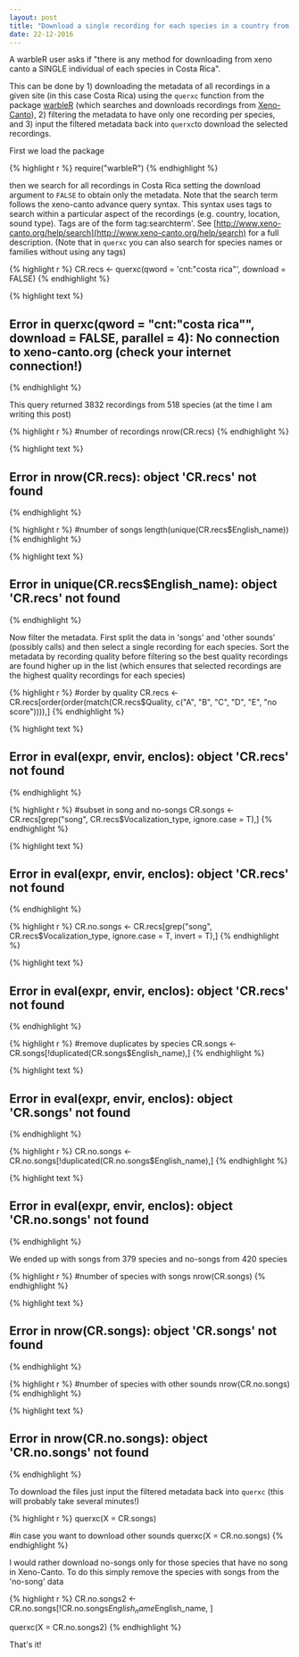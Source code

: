 ```yaml
---
layout: post
title: "Download a single recording for each species in a country from Xeno-Canto"
date: 22-12-2016
---
```


A warbleR user asks if "there is any method for downloading from xeno canto a SINGLE individual of each species in Costa Rica".

This can be done by 1) downloading the metadata of all recordings in a given site (in this case Costa Rica) using the `querxc` function from the package [warbleR](https://cran.r-project.org/package=warbleR) (which searches and downloads recordings from [Xeno-Canto](http://www.xeno-canto.org)), 2) filtering the metadata to have only one recording per species, and 3) input the filtered metadata back into `querxc`to download the selected recordings.

First we load the package


{% highlight r %}
require("warbleR")
{% endhighlight %}

then we search for all recordings in Costa Rica setting the download argument to `FALSE` to obtain only the metadata. Note that the search term follows the xeno-canto advance query syntax. This syntax uses tags to search within a particular aspect of the recordings (e.g. country, location, sound type). Tags are of the form tag:searchterm'. See [http://www.xeno-canto.org/help/search](http://www.xeno-canto.org/help/search) for a full description. (Note that in `querxc` you can also search for species names or families without using any tags)


{% highlight r %}
CR.recs <- querxc(qword = 'cnt:"costa rica"', download = FALSE)
{% endhighlight %}


{% highlight text %}
## Error in querxc(qword = "cnt:\"costa rica\"", download = FALSE, parallel = 4): No connection to xeno-canto.org (check your internet connection!)
{% endhighlight %}

This query returned 3832 recordings from 518 species (at the time I am writing this post)


{% highlight r %}
#number of recordings
nrow(CR.recs)
{% endhighlight %}



{% highlight text %}
## Error in nrow(CR.recs): object 'CR.recs' not found
{% endhighlight %}



{% highlight r %}
#number of songs
length(unique(CR.recs$English_name))
{% endhighlight %}



{% highlight text %}
## Error in unique(CR.recs$English_name): object 'CR.recs' not found
{% endhighlight %}

Now filter the metadata. First split the data in 'songs' and 'other sounds' (possibly calls) and then select a single recording for each species. Sort the metadata by recording quality before filtering so the best quality recordings are found higher up in the list (which ensures that selected recordings are the highest quality recordings for each species)


{% highlight r %}
#order by quality
CR.recs <- CR.recs[order(order(match(CR.recs$Quality, 
                c("A", "B", "C", "D", "E", "no score")))),]
{% endhighlight %}



{% highlight text %}
## Error in eval(expr, envir, enclos): object 'CR.recs' not found
{% endhighlight %}



{% highlight r %}
#subset in song and no-songs
CR.songs <- CR.recs[grep("song", CR.recs$Vocalization_type, ignore.case = T),]
{% endhighlight %}



{% highlight text %}
## Error in eval(expr, envir, enclos): object 'CR.recs' not found
{% endhighlight %}



{% highlight r %}
CR.no.songs <- CR.recs[grep("song", 
                      CR.recs$Vocalization_type, ignore.case = T, invert = T),]
{% endhighlight %}



{% highlight text %}
## Error in eval(expr, envir, enclos): object 'CR.recs' not found
{% endhighlight %}



{% highlight r %}
#remove duplicates by species
CR.songs <- CR.songs[!duplicated(CR.songs$English_name),]
{% endhighlight %}



{% highlight text %}
## Error in eval(expr, envir, enclos): object 'CR.songs' not found
{% endhighlight %}



{% highlight r %}
CR.no.songs <- CR.no.songs[!duplicated(CR.no.songs$English_name),]
{% endhighlight %}



{% highlight text %}
## Error in eval(expr, envir, enclos): object 'CR.no.songs' not found
{% endhighlight %}

We ended up with songs from 379 species and no-songs from 420 species


{% highlight r %}
#number of species with songs
nrow(CR.songs)
{% endhighlight %}



{% highlight text %}
## Error in nrow(CR.songs): object 'CR.songs' not found
{% endhighlight %}



{% highlight r %}
#number of species with other sounds
nrow(CR.no.songs)
{% endhighlight %}



{% highlight text %}
## Error in nrow(CR.no.songs): object 'CR.no.songs' not found
{% endhighlight %}

To download the files just input the filtered metadata back into `querxc` (this will probably take several minutes!)


{% highlight r %}
querxc(X = CR.songs)

#in case you want to download other sounds
querxc(X = CR.no.songs)
{% endhighlight %}


I would rather download no-songs only for those species that have no song in Xeno-Canto. To do this simply remove the species with songs from the 'no-song' data


{% highlight r %}
CR.no.songs2 <- CR.no.songs[!CR.no.songs$English_name %in% CR.songs$English_name, ]

querxc(X = CR.no.songs2)
{% endhighlight %}

That's it!
